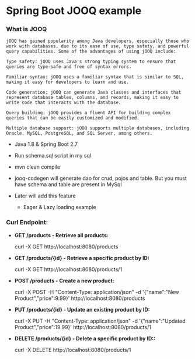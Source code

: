 # Spring Boot JOOQ example

### **What is JOOQ**

    jOOQ has gained popularity among Java developers, especially those who work with databases, due to its ease of use, type safety, and powerful query capabilities. Some of the advantages of using jOOQ include:
    
    Type safety: jOOQ uses Java's strong typing system to ensure that queries are type-safe and free of syntax errors.

    Familiar syntax: jOOQ uses a familiar syntax that is similar to SQL, making it easy for developers to learn and use.

    Code generation: jOOQ can generate Java classes and interfaces that represent database tables, columns, and records, making it easy to write code that interacts with the database.

    Query building: jOOQ provides a fluent API for building complex queries that can be easily customized and modified.
    
    Multiple database support: jOOQ supports multiple databases, including Oracle, MySQL, PostgreSQL, and SQL Server, among others.

- Java 1.8 & Spring Boot 2.7
- Run schema.sql script in my sql 
- mvn clean compile 
- jooq-codegen will generate dao for crud, pojos and table. But you must have schema and table are present in MySql

- Later will add this feature
  - Eager & Lazy loading example 


### Curl Endpoint:

- **GET /products - Retrieve all products:**

    curl -X GET http://localhost:8080/products


- **GET /products/{id} - Retrieve a specific product by ID:**

    curl -X GET http://localhost:8080/products/1


- **POST /products - Create a new product:**

    curl -X POST -H "Content-Type: application/json" -d '{"name":"New Product","price":9.99}' http://localhost:8080/products


- **PUT /products/{id} - Update an existing product by ID:**

    curl -X PUT -H "Content-Type: application/json" -d '{"name":"Updated Product","price":19.99}' http://localhost:8080/products/1



- **DELETE /products/{id} - Delete a specific product by ID::**

    curl -X DELETE http://localhost:8080/products/1

